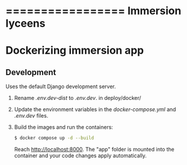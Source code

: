 =================
Immersion lyceens
=================

# Dockerizing immersion app

## Development

Uses the default Django development server.

1. Rename *.env.dev-dist* to *.env.dev*. in deploy/docker/
1. Update the environment variables in the *docker-compose.yml* and *.env.dev* files.
1. Build the images and run the containers:

    ```sh
    $ docker compose up -d --build
    ```

    Reach [http://localhost:8000](http://localhost:8000). The "app" folder is mounted into the container and your code changes apply automatically.
